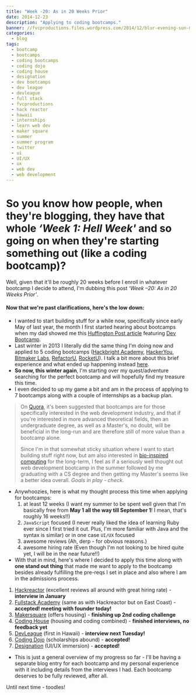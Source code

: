```yaml
---
title: "Week -20: As in 20 Weeks Prior"
date: 2014-12-23
description: "Applying to coding bootcamps."
banner: //fvcproductions.files.wordpress.com/2014/12/blur-evening-sun-macbook-air-170.jpg
categories:
  - blog
tags:
  - bootcamp
  - bootcamps
  - coding bootcamps
  - coding dojo
  - coding house
  - designation
  - dev bootcamps
  - dev league
  - devleague
  - full stack
  - fvcproductions
  - hack reactor
  - hawaii
  - internships
  - learn web dev
  - maker square
  - summer
  - summer program
  - twitter
  - ui
  - UI/UX
  - ux
  - web dev
  - web development
---
```


# So you know how people, when they're blogging, they have that whole _‘Week 1: Hell Week'_ and so going on when they're starting something out (like a coding bootcamp)?

Well, given that it'll be roughly 20 weeks before I enroll in whatever bootcamp I decide to attend, I'm dubbing this post _‘Week –20: As in 20 Weeks Prior'_.

#### Now that we're past clarifications, here's the low down:

* I wanted to start building stuff for a while now, specifically since early May of last year, the month I first started hearing about bootcamps when my dad showed me this [Huffington Post article](//www.huffingtonpost.com/2013/04/12/coding-bootcamp_n_3067005.html) featuring [Dev Bootcamp](//devbootcamp.com).
* Last winter in 2013 I literally did the same thing I'm doing now and applied to 5 coding bootcamps ([Hackbright Academy](//www.hackbrightacademy.com/), [HackerYou](//hackeryou.com/), [Bitmaker Labs](//bitmakerlabs.com), [RefactorU](//www.refactoru.com), [RocketU](//rocket-space.com "Rocket U")). I talk a bit more about this brief experience and what ended up happening instead [here](//fvcproductions.com/blog/2014/10/17/long-lighthearted-lists/#section-bootcamps).
* **So now, this winter again**, I'm starting over my quest/adventure searching for the perfect bootcamp and will hopefully find my treasure this time.
* I even decided to up my game a bit and am in the process of applying to 7 bootcamps along with a couple of internships as a backup plan.

> On [Quora](//qr.ae/znQtL), it's been suggested that bootcamps are for those specifically interested in the web development industry, and that if you're interested in more advanced theoretical fields, then an undergraduate degree, as well as a Master's, no doubt, will be beneficial in the long-run and are therefore still of more value than a bootcamp alone.
>
> Since I'm in that somewhat sticky situation where I want to start building stuff right now, but am also interested in [bio-inspired computing](//en.wikipedia.org/wiki/Bio-inspired_computing) for the long-term, I feel as if a seriously well thought out web development bootcamp in the summer followed by me graduating with a CS degree and then getting my Master's seems like a better idea overall. _Goals in play - check._

* Anywhoozies, here is what my thought process this time when applying for bootcamps:
  1. at least 12 weeks (I want my summer to be spent well given that I'm basically free from **May 1 all the way till September 1**! I mean, that's roughly 16 weeks!!)
  2. `JavaScript` focused (I never really liked the idea of learning Ruby ever since I first tried it out. Plus, I'm more familiar with Java and the syntax is similar) or in one case `UI/UX` focused
  3. awesome reviews (Ah, derp - for obvious reasons.)
  4. awesome hiring rate (Even though I'm not looking to be hired quite yet, I will be in the near future!!)
* With that in mind, here's where I decided to apply this time along with **one stand out thing** that made me want to apply to the bootcamp besides already fulfilling the pre-reqs I set in place and also where I am in the admissions process.

1. [Hackreactor](//www.hackreactor.com) (excellent reviews all around with great hiring rate) - **interview in January**
2. [Fullstack Academy](//www.fullstackacademy.com) (same as with Hackreactor but on East Coast) - **accepted! meeting with founder today!**
3. [Makersquare](//www.makersquare.com) (offers housing) - **finishing up 2nd coding challenge**
4. [Coding House](//codinghouse.co) (housing and coding combined) - **finished interviews, no feedback yet**
5. [DevLeague](//www.devleague.com) (first in Hawaii) - **interview next Tuesday!**
6. [Coding Dojo](//www.codingdojo.com) (scholarships abound) - **accepted!**
7. [Designation](//designation.io) (UI/UX immersion) - **accepted!**

* This is just a general overview of my progress so far - I'll be having a separate blog entry for each bootcamp and my personal experience with it including details from the interviews I had. Each bootcamp deserves to be fully reviewed, after all.

Until next time - toodles!
